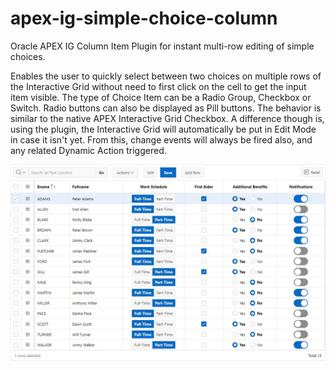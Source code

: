 # apex-ig-simple-choice-column
Oracle APEX IG Column Item Plugin for instant multi-row editing of simple choices.

Enables the user to quickly select between two choices on multiple rows of the Interactive Grid without need to first click on the cell to get the input item visible. The type of Choice Item can be a Radio Group, Checkbox or Switch. Radio buttons can also be displayed as Pill buttons. The behavior is similar to the native APEX Interactive Grid Checkbox. A difference though is, using the plugin, the Interactive Grid will automatically be put in Edit Mode in case it isn't yet. From this, change events will always be fired also, and any related Dynamic Action triggered.

![image](https://github.com/kekema/apex-ig-simple-choice-column/blob/main/ig-simplechoicecolumn.jpg)
